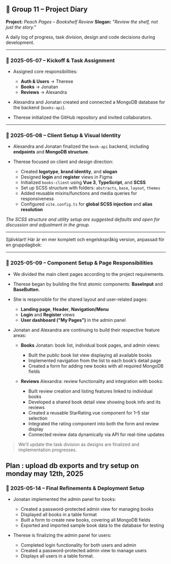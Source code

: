 
## 📖 Group 11 – Project Diary

**Project:** *Peach Pages – Bookshelf Review*
**Slogan:** *"Review the shelf, not just the story."*

A daily log of progress, task division, design and code decisions during development.

---

### 📅 2025-05-07 – Kickoff & Task Assignment

* Assigned core responsibilities:

  * **Auth & Users** → Therese
  * **Books** → Jonatan
  * **Reviews** → Alexandra

* Alexandra and Jonatan created and connected a MongoDB database for the backend (`books-api`).

* Therese initialized the GitHub repository and invited collaborators.

---

### 📅 2025-05-08 – Client Setup & Visual Identity

* Alexandra and Jonatan finalized the `book-api` backend, including **endpoints** and **MongoDB structure**.
* Therese focused on client and design direction:

  * Created **logotype**, **brand identity**, and **slogan**
  * Designed **login** and **register** views in Figma
  * Initialized `books-client` using **Vue 3**, **TypeScript**, and **SCSS**
  * Set up SCSS structure with folders: `abstracts`, `base`, `layout`, `themes`
  * Added reusable mixins/functions and media queries for responsiveness
  * Configured `vite.config.ts` for **global SCSS injection** and **alias resolution**

_The SCSS structure and utility setup are suggested defaults and open for discussion and adjustment in the group._

---


Självklart! Här är en mer komplett och engelskspråkig version, anpassad för en gruppdagbok:

---

### 📅 2025-05-09 – Component Setup & Page Responsibilities

* We divided the main client pages according to the project requirements.

* Therese began by building the first atomic components: **BaseInput** and **BaseButton**.

* She is responsible for the shared layout and user-related pages:

  * **Landing page**, **Header**, **Navigation/Menu**
  * **Login** and **Register** views
  * **User dashboard ("My Pages")** in the admin panel

* Jonatan and Alexandra are continuing to build their respective feature areas:

  * **Books** Jonatan: book list, individual book pages, and admin views:
    * Built the public book list view displaying all available books
    * Implemented navigation from the list to each book’s detail page
    * Created a form for adding new books with all required MongoDB fields

  * **Reviews** Alexandra: review functionality and integration with books:
    * Built review creation and listing features linked to individual books
    * Developed a shared book detail view showing book info and its reviews
    * Created a reusable StarRating.vue component for 1–5 star selection
    * Integrated the rating component into both the form and review display
    * Connected review data dynamically via API for real-time updates



> We'll update the task division as designs are finalized and implementation progresses.

**Plan** : upload db exports and try setup on monday may 12th, 2025
---

### 📅 2025-05-14 – Final Refinements & Deployment Setup

* Jonatan implemented the admin panel for books:
  * Created a password-protected admin view for managing books
  * Displayed all books in a table format
  * Built a form to create new books, covering all MongoDB fields
  * Exported and imported sample book data to the database for testing

* Therese is finalizing the admin panel for users:
  * Completed login functionality for both users and admin
  * Created a password-protected admin view to manage users
  * Displays all users in a table format.